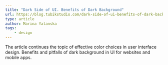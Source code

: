 ```yaml
---
title: "Dark Side of UI. Benefits of Dark Background"
url: https://blog.tubikstudio.com/dark-side-of-ui-benefits-of-dark-background/
type: article
author: Marina Yalanska
tags:
    - design
---
```

The article continues the topic of effective color choices in user interface design. Benefits and pitfalls of dark background in UI for websites and mobile apps.